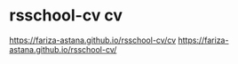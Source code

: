 # rsschool-cv cv
 https://fariza-astana.github.io/rsschool-cv/cv
https://fariza-astana.github.io/rsschool-cv/
